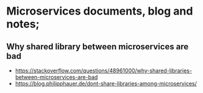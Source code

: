 # Microservices documents, blog and notes;

## Why shared library between microservices are bad
- https://stackoverflow.com/questions/48961000/why-shared-libraries-between-microservices-are-bad
- https://blog.philipphauer.de/dont-share-libraries-among-microservices/
